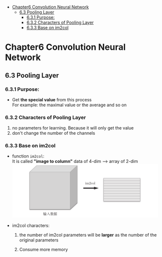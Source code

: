 

<!--
 * @Author       : Jingsheng Lyu
 * @Date         : 2020-07-07 07:35:16
 * @LastEditors  : Jingsheng Lyu
 * @LastEditTime : 2020-07-08 17:51:27
 * @FilePath     : /Deep_Learning/Chapter6/CH6_3/README.md
 * @Github       : https://github.com/jingshenglyu
 * @Web          : https://jingshenglyu.github.io/
 * @E-Mail       : jingshenglyu@gmail.com
--> 

<!-- TOC -->

- [Chapter6 Convolution Neural Network](#chapter6-convolution-neural-network)
    - [6.3 Pooling Layer](#63-pooling-layer)
        - [6.3.1 Purpose:](#631-purpose)
        - [6.3.2 Characters of Pooling Layer](#632-characters-of-pooling-layer)
        - [6.3.3 Base on im2col](#633-base-on-im2col)

<!-- /TOC -->
# Chapter6 Convolution Neural Network

## 6.3 Pooling Layer
### 6.3.1 Purpose:
* Get **the special value** from this process      
    For example: the maximal value or the average and so on

### 6.3.2 Characters of Pooling Layer
1. no parameters for learning. Because it will only get the value 
2. don't change the number of the channels

### 6.3.3 Base on im2col
* function `im2col`:  
    It is called **"image to column"**
    data of 4-dim --> array of 2-dim
    ![im2col](/Images/CH6_3_1_im2col.png)

* im2col characters:  
    1. the number of im2col parameters will be **larger** as the number of the original parameters

    2. Consume more memory


